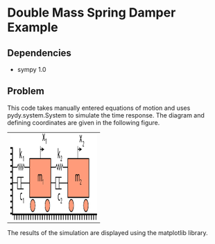 # Double Mass Spring Damper Example

## Dependencies

- sympy 1.0

## Problem

This code takes manually entered equations of motion and uses
pydy.system.System to simulate the time response. The diagram and defining
coordinates are given in the following figure.

<div align="center">
<table class="image">
<tr><td><img src="./two_mass_spring_damper.svg" alt="Two
Mass Spring Damper Diagram" title="Two Mass Spring Damper
Diagram" width="200" height="200"/> 
</td></tr>
</table>
</div>

The results of the simulation are displayed using the matplotlib library.
